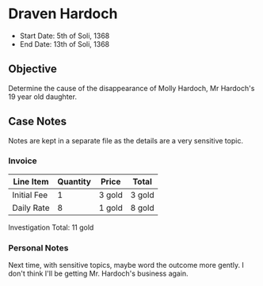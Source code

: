 # Draven Hardoch

- Start Date: 5th of Soli, 1368
- End Date: 13th of Soli, 1368

## Objective

Determine the cause of the disappearance of Molly Hardoch, Mr Hardoch's 19 year old daughter.

## Case Notes

Notes are kept in a separate file as the details are a very sensitive topic.

### Invoice

| Line Item   | Quantity | Price  | Total  |
| ----------- | -------- | ------ | ------ |
| Initial Fee | 1        | 3 gold | 3 gold |
| Daily Rate  | 8        | 1 gold | 8 gold |

Investigation Total: 11 gold

### Personal Notes

Next time, with sensitive topics, maybe word the outcome more gently. I don't think I'll be getting Mr. Hardoch's business again.
